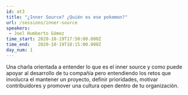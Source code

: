 ```yaml
---
id: at3
title: "¿Inner Source? ¿Quién es ese pokemon?"
url: /sessions/inner-source
speakers:
 - Joel Humberto Gómez
time_start: 2020-10-19T17:50:00.000Z
time_end:   2020-10-19T18:15:00.000Z
day_num: 1
---
```


Una charla orientada a entender lo que es el inner source y como puede apoyar al desarrollo de tu compañía pero entendiendo los retos que involucra el mantener un proyecto, definir prioridades, motivar contribuidores y promover una cultura open dentro de tu organización.